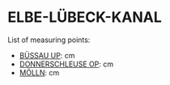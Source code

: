 # ELBE-LÜBECK-KANAL

List of measuring points:

* [BÜSSAU UP](./BUESSAU-UP): <Value topic="rivers/pegel-online/ELK/BUESSAU-UP/measurementValue"/> cm
* [DONNERSCHLEUSE OP](./DONNERSCHLEUSE-OP): <Value topic="rivers/pegel-online/ELK/DONNERSCHLEUSE-OP/measurementValue"/> cm
* [MÖLLN](./MOELLN): <Value topic="rivers/pegel-online/ELK/MOELLN/measurementValue"/> cm
